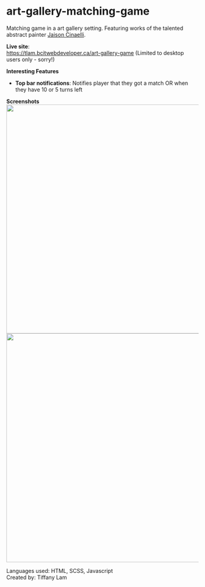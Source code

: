 # art-gallery-matching-game
Matching game in a art gallery setting. Featuring works of the talented abstract painter <a href="https://jaison-cianelli.pixels.com/" target="blank">Jaison Cinaelli</a>.<br>


<strong>Live site</strong>: <br>
https://tlam.bcitwebdeveloper.ca/art-gallery-game (Limited to desktop users only - sorry!)

<strong>Interesting Features</strong>
- <strong>Top bar notifications</strong>: Notifies player that they got a match OR when they have 10 or 5 turns left

<strong>Screenshots</strong><br>
<img src="https://tlam.bcitwebdeveloper.ca/art-gallery-game/screenshot1.png" width="600">
<img src="https://tlam.bcitwebdeveloper.ca/art-gallery-game/screenshot2.png" width="600">

Languages used: HTML, SCSS, Javascript<br>
Created by: Tiffany Lam

